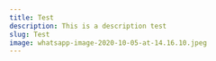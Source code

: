 ```yaml
---
title: Test
description: This is a description test
slug: Test
image: whatsapp-image-2020-10-05-at-14.16.10.jpeg
---
```

